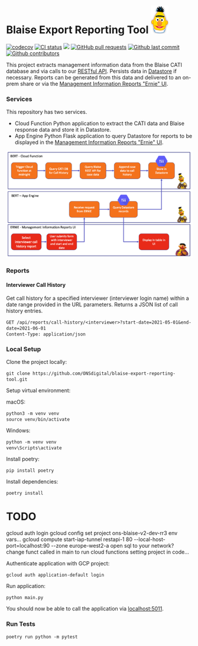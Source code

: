 # Blaise Export Reporting Tool ![Ernie](.github/bert.png)

[![codecov](https://codecov.io/gh/ONSdigital/blaise-export-reporting-tool/branch/main/graph/badge.svg)](https://codecov.io/gh/ONSdigital/blaise-export-reporting-tool)
[![CI status](https://github.com/ONSdigital/blaise-export-reporting-tool/workflows/Test%20coverage%20report/badge.svg)](https://github.com/ONSdigital/blaise-export-reporting-tool/workflows/Test%20coverage%20report/badge.svg)
<img src="https://img.shields.io/github/release/ONSdigital/blaise-export-reporting-tool.svg?style=flat-square">
[![GitHub pull requests](https://img.shields.io/github/issues-pr-raw/ONSdigital/blaise-export-reporting-tool.svg)](https://github.com/ONSdigital/blaise-export-reporting-tool/pulls)
[![Github last commit](https://img.shields.io/github/last-commit/ONSdigital/blaise-export-reporting-tool.svg)](https://github.com/ONSdigital/blaise-export-reporting-tool/commits)
[![Github contributors](https://img.shields.io/github/contributors/ONSdigital/blaise-export-reporting-tool.svg)](https://github.com/ONSdigital/blaise-export-reporting-tool/graphs/contributors)

This project extracts management information data from the Blaise CATI database and via calls to our [RESTful API](https://github.com/ONSdigital/blaise-api-rest). Persists data in [Datastore](https://cloud.google.com/datastore/docs/) if necessary. Reports can be generated from this data and delivered to an on-prem share or via the [Management Information Reports "Ernie" UI](https://github.com/ONSdigital/blaise-management-information-reports).

### Services

This repository has two services.

- Cloud Function Python application to extract the CATI data and Blaise response data and store it in Datastore.
- App Engine Python Flask application to query Datastore for reports to be displayed in the [Management Information Reports "Ernie" UI](https://github.com/ONSdigital/blaise-management-information-reports).

![Flow](.github/bert-ernie-flow.png)

### Reports

#### Interviewer Call History

Get call history for a specified interviewer (interviewer login name) within a date range provided in the URL parameters. Returns a JSON list of call history entries.

```http request
GET /api/reports/call-history/<interviewer>?start-date=2021-05-01&end-date=2021-06-01
Content-Type: application/json
```

### Local Setup

Clone the project locally:

```shell
git clone https://github.com/ONSdigital/blaise-export-reporting-tool.git
```

Setup virtual environment:

macOS:
```shell
python3 -m venv venv  
source venv/bin/activate
```
Windows:
```shell
python -m venv venv  
venv\Scripts\activate
```

Install poetry:
```shell
pip install poetry
```

Install dependencies:
```shell
poetry install
```

# TODO
gcloud auth login
gcloud config set project ons-blaise-v2-dev-rr3
env vars...
gcloud compute start-iap-tunnel restapi-1 80 --local-host-port=localhost:90 --zone europe-west2-a
open sql to your network?
change funct called in main to run cloud functions
setting project in code...

Authenticate application with GCP project:
```shell
gcloud auth application-default login
```

Run application:
```shell
python main.py
```

You should now be able to call the application via [localhost:5011](http://localhost:5011). 

### Run Tests

```shell
poetry run python -m pytest
```

